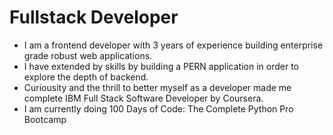 # Fullstack Developer
- I am a frontend developer with 3 years of experience building enterprise grade robust web applications.
- I have extended by skills by building a PERN application in order to explore the depth of backend.
- Curiousity and the thrill to better myself as a developer made me complete IBM Full Stack Software Developer by Coursera.
- I am currently doing 100 Days of Code: The Complete Python Pro Bootcamp
